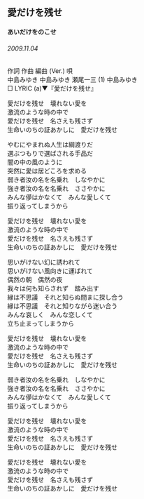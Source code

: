 ## 愛だけを残せ
#### あいだけをのこせ
###### 2009.11.04


作詞  作曲  編曲 (Ver.)   唄   
中島みゆき   中島みゆき   瀬尾一三 (1)  中島みゆき   
□ LYRIC (a)▼『愛だけを残せ』   
   
   
愛だけを残せ　壊れない愛を   
激流のような時の中で   
愛だけを残せ　名さえも残さず   
生命いのちの証あかしに　愛だけを残せ   
   
やむにやまれぬ人生は綱渡りだ   
選ぶつもりで選ばされる手品だ   
闇の中の風のように   
突然に愛は居どころを求める   
弱き者汝の名を名乗れ　しなやかに   
強き者汝の名を名乗れ　ささやかに   
みんな儚はかなくて　みんな愛しくて   
振り返ってしまうから   
   
愛だけを残せ　壊れない愛を   
激流のような時の中で   
愛だけを残せ　名さえも残さず   
生命いのちの証あかしに　愛だけを残せ   
   
思いがけない幻に誘われて   
思いがけない風向きに運ばれて   
偶然の朝　偶然の夜   
我々は何も知らされず　踏み出す   
縁は不思議　それと知らぬ間まに探し合う   
縁は不思議　それと知りながら迷い合う   
みんな哀しく　みんな恋しくて   
立ち止まってしまうから   
   
愛だけを残せ　壊れない愛を   
激流のような時の中で   
愛だけを残せ　名さえも残さず   
生命いのちの証あかしに　愛だけを残せ   
   
弱き者汝の名を名乗れ　しなやかに   
強き者汝の名を名乗れ　ささやかに   
みんな儚はかなくて　みんな愛しくて   
振り返ってしまうから   
   
愛だけを残せ　壊れない愛を   
激流のような時の中で   
愛だけを残せ　名さえも残さず   
生命いのちの証あかしに　愛だけを残せ   
   
愛だけを残せ　壊れない愛を   
激流のような時の中で   
愛だけを残せ　名さえも残さず   
生命いのちの証あかしに　愛だけを残せ   